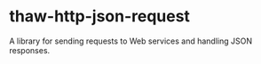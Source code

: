 # thaw-http-json-request
A library for sending requests to Web services and handling JSON responses.
